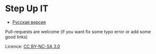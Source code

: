 # Step Up IT

* [Русская версия](/ru/index.md)

Pull-requests are welcome (if you want fix some typo error or add some good links)

Licence: [CC BY-NC-SA 3.0](https://creativecommons.org/licenses/by-nc-sa/3.0/)

